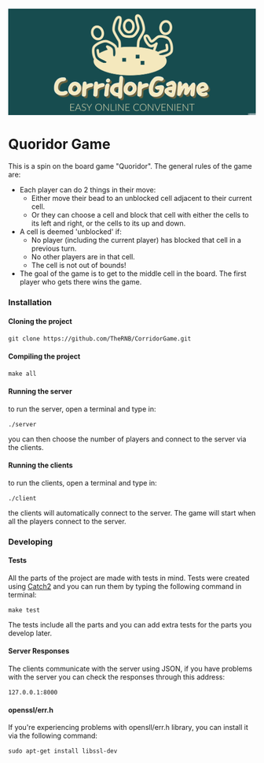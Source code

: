 ![alt text](https://raw.githubusercontent.com/TheRNB/CorridorGame/main/logo.png)
# Quoridor Game #
This is a spin on the board game "Quoridor". The general rules of the game are:
- Each player can do 2 things in their move:
    - Either move their bead to an unblocked cell adjacent to their current cell.
    - Or they can choose a cell and block that cell with either the cells to its left and right, or the cells to its up and down.
- A cell is deemed 'unblocked' if:
    - No player (including the current player) has blocked that cell in a previous turn.
    - No other players are in that cell.
    - The cell is not out of bounds!
- The goal of the game is to get to the middle cell in the board. The first player who gets there wins the game.

### Installation ###
#### Cloning the project ####
```
git clone https://github.com/TheRNB/CorridorGame.git
```

#### Compiling the project ####
```
make all
```

#### Running the server ####
to run the server, open a terminal and type in:
```
./server
```
you can then choose the number of players and connect to the server via the clients.

#### Running the clients ####
to run the clients, open a terminal and type in:
```
./client
```
the clients will automatically connect to the server. The game will start when all the players connect to the server.

### Developing ###
#### Tests ####
All the parts of the project are made with tests in mind. Tests were created using [Catch2](https://github.com/catchorg/Catch2) and you can run them by typing the following command in terminal:
```
make test
```
The tests include all the parts and you can add extra tests for the parts you develop later.

#### Server Responses ####
The clients communicate with the server using JSON, if you have problems with the server you can check the responses through this address:
```
127.0.0.1:8000
```

#### openssl/err.h ####
If you're experiencing problems with opensll/err.h library, you can install it via the following command:
```
sudo apt-get install libssl-dev
```